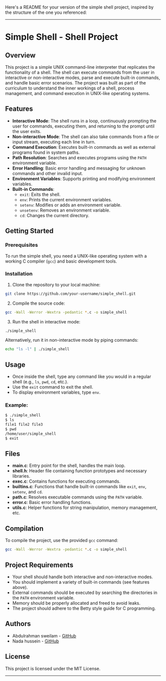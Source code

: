 Here's a README for your version of the simple shell project, inspired by the structure of the one you referenced:

---

# Simple Shell - Shell Project

## Overview

This project is a simple UNIX command-line interpreter that replicates the functionality of a shell. The shell can execute commands from the user in interactive or non-interactive modes, parse and execute built-in commands, and handle basic error scenarios. The project was built as part of the curriculum to understand the inner workings of a shell, process management, and command execution in UNIX-like operating systems.

## Features

- **Interactive Mode**: The shell runs in a loop, continuously prompting the user for commands, executing them, and returning to the prompt until the user exits.
- **Non-interactive Mode**: The shell can also take commands from a file or input stream, executing each line in turn.
- **Command Execution**: Executes built-in commands as well as external programs found in system paths.
- **Path Resolution**: Searches and executes programs using the `PATH` environment variable.
- **Error Handling**: Basic error handling and messaging for unknown commands and other invalid input.
- **Environment Variables**: Supports printing and modifying environment variables.
- **Built-in Commands**:
  - `exit`: Exits the shell.
  - `env`: Prints the current environment variables.
  - `setenv`: Modifies or adds an environment variable.
  - `unsetenv`: Removes an environment variable.
  - `cd`: Changes the current directory.

## Getting Started

### Prerequisites

To run the simple shell, you need a UNIX-like operating system with a working C compiler (`gcc`) and basic development tools.

### Installation

1. Clone the repository to your local machine:

```bash
git clone https://github.com/your-username/simple_shell.git
```

2. Compile the source code:

```bash
gcc -Wall -Werror -Wextra -pedantic *.c -o simple_shell
```

3. Run the shell in interactive mode:

```bash
./simple_shell
```

Alternatively, run it in non-interactive mode by piping commands:

```bash
echo "ls -l" | ./simple_shell
```

## Usage

- Once inside the shell, type any command like you would in a regular shell (e.g., `ls`, `pwd`, `cd`, etc.).
- Use the `exit` command to exit the shell.
- To display environment variables, type `env`.

### Example:

```bash
$ ./simple_shell
$ ls
file1 file2 file3
$ pwd
/home/user/simple_shell
$ exit
```

## Files

- **main.c**: Entry point for the shell, handles the main loop.
- **shell.h**: Header file containing function prototypes and necessary libraries.
- **exec.c**: Contains functions for executing commands.
- **builtins.c**: Functions that handle built-in commands like `exit`, `env`, `setenv`, and `cd`.
- **path.c**: Resolves executable commands using the `PATH` variable.
- **error.c**: Basic error handling functions.
- **utils.c**: Helper functions for string manipulation, memory management, etc.

## Compilation

To compile the project, use the provided `gcc` command:

```bash
gcc -Wall -Werror -Wextra -pedantic *.c -o simple_shell
```

## Project Requirements

- Your shell should handle both interactive and non-interactive modes.
- You should implement a variety of built-in commands (see features above).
- External commands should be executed by searching the directories in the `PATH` environment variable.
- Memory should be properly allocated and freed to avoid leaks.
- The project should adhere to the Betty style guide for C programming.

## Authors

- Abdulrahman sweilam  - [GitHub](https://github.com/abdelrahman21-arch)
- Nada hussein -  [GitHub](https://github.com/NadaHusein)

## License

This project is licensed under the MIT License.

---

